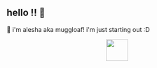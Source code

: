 ## hello !! 👋

🌱 i'm alesha aka muggloaf! i'm just starting out :D <div align="center">
  <img height="50" src="https://media.tenor.com/8HaTOA3o0OoAAAAj/pixel-cat.gif"></img>
</div>
